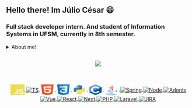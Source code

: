 <!---
Julio-Cesar-PC/Julio-Cesar-PC is a ✨ special ✨ repository because its `README.md` (this file) appears on your GitHub profile.
You can click the Preview link to take a look at your changes.
--->
## Hello there! Im Júlio César 😃

### Full stack developer intern. And student of Information Systems in UFSM, currently in 8th semester.

<details>
  <summary>About me!</summary>

  - Currently working with Java Spring Framework, JSP, VueJS.

  - I really like building something that impacts people's lives.

  - I'm 23yo and my birthday is november 4th 🎂
  
  - I like to watch movies and play games 🎬 🎮
  
  - Music nerd 🤓. i'm always enjoying some music.
  
  - Currently learning French. Oui!

  - Thats it's Au revoir! Merci beaucoup.
  
  <!-- [![spotify-github-profile](https://spotify-github-profile.vercel.app/api/view?uid=12150132073&cover_image=true&theme=novatorem&bar_color=53b14f&bar_color_cover=false)](https://github.com/kittinan/spotify-github-profile)
  --->
</details>

##

<div align="center">
  <a href="https://github.com/Julio-Cesar-PC">
<!--   <img height="180em" src="https://github-readme-stats.vercel.app/api?username=Julio-Cesar-PC&show_icons=true&theme=vue-dark&include_all_commits=true&count_private=true"/> -->
  <img height="180em" src="https://github-readme-stats.vercel.app/api/top-langs/?username=Julio-Cesar-PC&layout=compact&langs_count=7&theme=vue-dark"/>
</div>

## 

<div align="center"><br>
  <img align="center" alt="JS" height="30" width="40" src="https://raw.githubusercontent.com/devicons/devicon/master/icons/javascript/javascript-plain.svg" />
  <img align="center" alt="TS" height="30" width="40" src="https://cdn.jsdelivr.net/gh/devicons/devicon@latest/icons/typescript/typescript-original.svg" />
  <img align="center" alt="HTML" height="30" width="40" src="https://raw.githubusercontent.com/devicons/devicon/master/icons/html5/html5-original.svg" />
  <img align="center" alt="CSS" height="30" width="40" src="https://raw.githubusercontent.com/devicons/devicon/master/icons/css3/css3-original.svg" />
  <img align="center" alt="Python" height="30" width="40" src="https://raw.githubusercontent.com/devicons/devicon/master/icons/python/python-original.svg" />
  <img align="center" alt="C" height="30" width="40" src="https://raw.githubusercontent.com/devicons/devicon/master/icons/c/c-original.svg" />
  <img align="center" alt="Java" height="30" width="40" src="https://raw.githubusercontent.com/devicons/devicon/master/icons/java/java-original.svg" />
  <img align="center" alt="Spring" height="30" width="40"  src="https://cdn.jsdelivr.net/gh/devicons/devicon/icons/spring/spring-original.svg" />
  <img align="center" alt="Node" height="30" width="40" src="https://cdn.jsdelivr.net/gh/devicons/devicon/icons/nodejs/nodejs-original.svg" />
  <img align="center" alt="Adonis" height="30" width="40"  src="https://cdn.jsdelivr.net/gh/devicons/devicon@latest/icons/adonisjs/adonisjs-original.svg"/>
  <img align="center" alt="Vue" height="30" width="40"  src="https://cdn.jsdelivr.net/gh/devicons/devicon/icons/vuejs/vuejs-original.svg" />
  <img align="center" alt="React" height="30" width="40"  src="https://cdn.jsdelivr.net/gh/devicons/devicon@latest/icons/react/react-original.svg" />
  <img align="center" alt="Next" height="30" width="40"  src="https://cdn.jsdelivr.net/gh/devicons/devicon@latest/icons/nextjs/nextjs-original.svg" />
  <img align="center" alt="PHP" height="30" width="40"  src="https://cdn.jsdelivr.net/gh/devicons/devicon/icons/php/php-original.svg" />
  <img align="center" alt="Laravel" height="30" width="40"  src="https://cdn.jsdelivr.net/gh/devicons/devicon@latest/icons/laravel/laravel-original.svg" />
  <img align="center" alt="JIRA" height="30" width="40" src="https://cdn.jsdelivr.net/gh/devicons/devicon@latest/icons/jira/jira-original.svg" />
  


</div>
